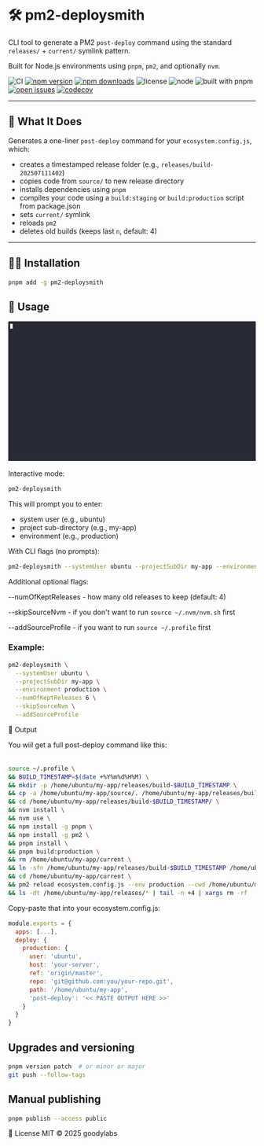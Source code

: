 # 🛠️ pm2-deploysmith

CLI tool to generate a PM2 `post-deploy` command using the standard `releases/` + `current/` symlink pattern.

Built for Node.js environments using `pnpm`, `pm2`, and optionally `nvm`.

![CI](https://github.com/goodylabs/pm2-deploysmith/actions/workflows/ci.yml/badge.svg)
[![npm version](https://img.shields.io/npm/v/pm2-deploysmith.svg)](https://www.npmjs.com/package/pm2-deploysmith)
[![npm downloads](https://img.shields.io/npm/dm/pm2-deploysmith.svg)](https://www.npmjs.com/package/pm2-deploysmith)
![license](https://img.shields.io/npm/l/pm2-deploysmith.svg)
![node](https://img.shields.io/node/v/pm2-deploysmith)
![built with pnpm](https://img.shields.io/badge/built%20with-pnpm-ff69b4.svg)
[![open issues](https://img.shields.io/github/issues/goodylabs/pm2-deploysmith.svg)](https://github.com/goodylabs/pm2-deploysmith/issues)
[![codecov](https://codecov.io/gh/goodylabs/pm2-deploysmith/branch/main/graph/badge.svg)](https://codecov.io/gh/goodylabs/pm2-deploysmith)

---

## 🚀 What It Does

Generates a one-liner `post-deploy` command for your `ecosystem.config.js`, which:

- creates a timestamped release folder (e.g., `releases/build-202507111402`)
- copies code from `source/` to new release directory
- installs dependencies using `pnpm`
- compiles your code using a `build:staging` or `build:production` script from package.json
- sets `current/` symlink
- reloads `pm2`
- deletes old builds (keeps last `n`, default: 4)

---

## 🧑‍💻 Installation

```bash
pnpm add -g pm2-deploysmith
```


## 🏃 Usage

![pm2-deploysmith demo](./docs/pm2-deploysmith-demo.gif)

Interactive mode:

```bash
pm2-deploysmith
```

This will prompt you to enter:

* system user (e.g., ubuntu)
* project sub-directory (e.g., my-app)
* environment (e.g., production)

With CLI flags (no prompts):
```bash
pm2-deploysmith --systemUser ubuntu --projectSubDir my-app --environment production
```

Additional optional flags:

--numOfKeptReleases - how many old releases to keep (default: 4)

--skipSourceNvm - if you don't want to run `source ~/.nvm/nvm.sh` first

--addSourceProfile - if you want to run `source ~/.profile` first


### Example:

```bash
pm2-deploysmith \
  --systemUser ubuntu \
  --projectSubDir my-app \
  --environment production \
  --numOfKeptReleases 6 \
  --skipSourceNvm \
  --addSourceProfile
```

🧪 Output

You wiil get a full post-deploy command like this:

```bash

source ~/.profile \
&& BUILD_TIMESTAMP=$(date +%Y%m%d%H%M) \
&& mkdir -p /home/ubuntu/my-app/releases/build-$BUILD_TIMESTAMP \
&& cp -a /home/ubuntu/my-app/source/. /home/ubuntu/my-app/releases/build-$BUILD_TIMESTAMP/ \
&& cd /home/ubuntu/my-app/releases/build-$BUILD_TIMESTAMP/ \
&& nvm install \
&& nvm use \
&& npm install -g pnpm \
&& npm install -g pm2 \
&& pnpm install \
&& pnpm build:production \
&& rm /home/ubuntu/my-app/current \
&& ln -sfn /home/ubuntu/my-app/releases/build-$BUILD_TIMESTAMP /home/ubuntu/my-app/current \
&& cd /home/ubuntu/my-app/current \
&& pm2 reload ecosystem.config.js --env production --cwd /home/ubuntu/my-app/current \
&& ls -dt /home/ubuntu/my-app/releases/* | tail -n +4 | xargs rm -rf

```

Copy-paste that into your ecosystem.config.js:

```js
module.exports = {
  apps: [...],
  deploy: {
    production: {
      user: 'ubuntu',
      host: 'your-server',
      ref: 'origin/master',
      repo: 'git@github.com:you/your-repo.git',
      path: '/home/ubuntu/my-app',
      'post-deploy': '<< PASTE OUTPUT HERE >>'
    }
  }
}
```

## Upgrades and versioning

```bash
pnpm version patch  # or minor or major
git push --follow-tags
```

## Manual publishing

```bash
pnpm publish --access public
```

📄 License
MIT © 2025 goodylabs
